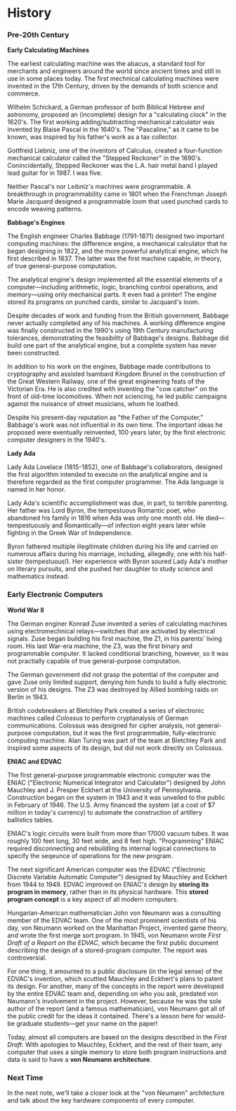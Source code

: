 # History

### Pre-20th Century

**Early Calculating Machines**

The earliest calculating machine was the abacus, a standard tool for merchants and engineers around the world since ancient times and 
still in use in some places today. The first mechnical calculating machines were invented in the 17th Century, driven by the demands
of both science and commerce. 

Wilhelm Schickard, a German professor of both Biblical Hebrew and astronomy, proposed an (incomplete) design for a "calculating clock"
in the 1620's. The first working adding/subtracting mechanical calculator was invented by Blaise Pascal in the 1640's. The
"Pascaline," as it came to be known, was inspired by his father's work as a tax collector.

Gottfreid Liebniz, one of the inventors of Calculus, created a four-function mechanical calculator called the "Stepped 
Reckoner" in the 1690's. Conincidentally, Stepped Reckoner was the L.A. hair metal band I played lead guitar for in 1987. I was five.

Neither Pascal's nor Leibniz's machines were programmable. A breakthrough in programmability came in 1801 when the Frenchman Joseph 
Marie Jacquard designed a programmable loom that used punched cards to encode weaving patterns.

**Babbage's Engines**

The English engineer Charles Babbage (1791-1871) designed two important computing machines: the difference engine, a mechanical 
calculator that he began designing in 1822, and the more powerful analytical engine, which he first described in 1837. The latter was 
the first machine capable, in theory, of true general-purpose computation.

The analytical engine's design implemented all the essential elements of a computer&mdash;including arithmetic, logic, branching 
control operations, and memory&mdash;using only mechanical parts. It even had a printer! The engine stored its programs on punched 
cards, similar to Jacquard's loom.

Despite decades of work and funding from the British government, Babbage never actually completed any of his machines. A working 
difference engine was finally constructed in the 1990's using 19th Century manufacturing tolerances, demonstrating the feasibility of 
Babbage's designs. Babbage did build one part of the analytical engine, but a complete system has never been constructed.

In addition to his work on the engines, Babbage made contributions to cryptography and assisted Isambard Kingdom Brunel in the
construction of the Great Western Railway, one of the great engineering feats of the Victorian Era. He is also credited with inventing
the "cow catcher" on the front of old-time locomotives. When not sciencing, he led public campaigns against the nuisance of street
musicians, whom he loathed.

Despite his present-day reputation as "the Father of the Computer," Babbage's work was not influential in its own 
time. The important ideas he proposed were eventually reinvented, 100 years later, by the first electronic computer designers in the
1940's.

**Lady Ada**

Lady Ada Lovelace (1815-1852), one of Babbage's collaborators, designed the first algorithm intended to execute on the analytical
engine and is therefore regarded as the first computer programmer. The Ada language is named in her honor.

Lady Ada's scientific accomplishment was due, in part, to terrible parenting. Her father was Lord Byron, the tempestuous Romantic
poet, who abandoned his family in 1816 when Ada was only one month old. He died&mdash;tempestuously and Romantically&mdash;of
infection eight years later while fighting in the Greek War of Independence.

Byron fathered multiple illegitimate children during his life and carried on numerous affairs during his marriage, including, 
allegedly, one with his half-sister (tempestuous!). Her experience with Byron soured Lady Ada's mother on literary pursuits, and she
pushed her daughter to study science and mathematics instead.

### Early Electronic Computers

**World War II**

The German enginer Konrad Zuse invented a series of calculating machines using electromechnical relays&mdash;switches that are activated by
electrical signals. Zuse began building his first machine, the Z1, in his parents' living room. His last War-era machine, the Z3, was 
the first binary and programmable computer. It lacked conditional branching, however, so it was not practially capable of true 
general-purpose computation. 

The German government did not grasp the potential of the computer and gave Zuse only limited support, denying him funds to build a 
fully electronic version of his designs. The Z3 was destroyed by Allied bombing raids on Berlin in 1943.

British codebreakers at Bletchley Park created a series of electronic machines called *Colossus* to perform cryptanalysis of German
communications. Colossus was designed for cipher analysis, not general-purpose computation, but it was the first programmable,
fully-electronic computing machine. Alan Turing was part of the team at Bletchley Park and inspired some aspects of its design, but 
did not work directly on Colossus.

**ENIAC and EDVAC**

The first general-purpose programmable electronic computer was the ENIAC ("Electronic Numerical Integrator and Calculator") designed 
by John Mauchley and J. Presper Eckhert at the University of Pennsylvania. Construction began on the system in 1943 and it was
unveiled to the public in February of 1946. The U.S. Army financed the system (at a cost of $7 million in today's currency) to
automate the construction of artillery ballistics tables.

ENIAC's logic circuits were built from more than 17000 vacuum tubes. It was roughly 100 feet long, 30 feet wide, and 8 feet high. 
"Programming" ENIAC required disconnecting and rebuildling its internal logical connections to specify the seqeunce of operations for 
the new program.

The next significant American computer was the EDVAC ("Electronic Discrete Variable Automatic Computer") designed by Mauchley and 
Eckhert from 1944 to 1949. EDVAC improved on ENIAC's design by **storing its program in memory**, rather than in its physical 
hardware. This **stored program concept** is a key aspect of all modern computers.

Hungarian-American mathematician John von Neumann was a consulting member of the EDVAC team. One of the most prominent scientists of
his day, von Neumann worked on the Manhattan Project, invented game theory, and wrote the first merge sort program. In 1945, von
Neumann wrote *First Draft of a Report on the EDVAC*, which became the first public document describing the design of a
stored-program computer. The report was controversial. 

For one thing, it amounted to a public disclosure (in the legal sense) of the EDVAC's invention, which scuttled Mauchley and Eckhert's
plans to patent its design. For another, many of the concepts in the report were developed by the entire EDVAC team and, depending on
who you ask, predated von Neumann's involvement in the project. However, because he was the sole author of the report (and a famous
mathematician), von Neumann got all of the public credit for the ideas it contained. There's a lesson here for would-be graduate
students&mdash;get your name on the paper!

Today, almost all computers are based on the designs described in the *First Draft*. With apologies to Mauchley, Eckhert, and the
rest of their team, any computer that uses a single memory to store both program instructions and data is said to have a 
**von Neumann architecture**.

### Next Time

In the next note, we'll take a closer look at the "von Neumann" architecture and talk about the key hardware components of every
computer.
